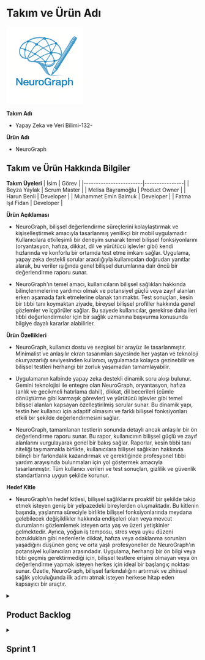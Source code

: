 # Takım ve Ürün Adı
![Logo](https://raw.githubusercontent.com/BBBeyza/YZTA_YapayZeka_Grup-132/main/images/logo.png)

**Takım Adı**
- Yapay Zeka ve Veri Bilimi-132- 

**Ürün Adı**
- NeuroGraph

## Takım ve Ürün Hakkında Bilgiler

**Takım Üyeleri**
| İsim                   | Görev          |
|------------------------|----------------|
| Beyza Yaylak          | Scrum Master |
| Melisa Bayramoğlu          | Product Owner  |
| Harun Benli   | Developer      |
| Muhammet Emin Balmuk       | Developer      |
| Fatma Işıl Fidan       | Developer      |


**Ürün Açıklaması**
- NeuroGraph, bilişsel değerlendirme süreçlerini kolaylaştırmak ve kişiselleştirmek amacıyla tasarlanmış yenilikçi bir mobil uygulamadır. Kullanıcılara etkileşimli bir deneyim sunarak temel bilişsel fonksiyonlarını (oryantasyon, hafıza, dikkat, dil ve yürütücü işlevler gibi) kendi hızlarında ve konforlu bir ortamda test etme imkanı sağlar. Uygulama, yapay zeka destekli sorular aracılığıyla kullanıcıdan doğrudan yanıtlar alarak, bu veriler ışığında genel bilişsel durumlarına dair öncü bir değerlendirme raporu sunar.

- NeuroGraph'ın temel amacı, kullanıcıların bilişsel sağlıkları hakkında bilinçlenmelerine yardımcı olmak ve potansiyel güçlü veya zayıf alanları erken aşamada fark etmelerine olanak tanımaktır. Test sonuçları, kesin bir tıbbi tanı koymaktan ziyade, bireysel bilişsel profiller hakkında genel gözlemler ve içgörüler sağlar. Bu sayede kullanıcılar, gerekirse daha ileri tıbbi değerlendirmeler için bir sağlık uzmanına başvurma konusunda bilgiye dayalı kararlar alabilirler.

**Ürün Özellikleri**
- NeuroGraph, kullanıcı dostu ve sezgisel bir arayüz ile tasarlanmıştır. Minimalist ve anlaşılır ekran tasarımları sayesinde her yaştan ve teknoloji okuryazarlığı seviyesinden kullanıcı, uygulamada kolayca gezinebilir ve bilişsel testleri herhangi bir zorluk yaşamadan tamamlayabilir.

- Uygulamanın kalbinde yapay zeka destekli dinamik soru akışı bulunur. Gemini teknolojisi ile entegre olan NeuroGraph, oryantasyon, hafıza (anlık ve gecikmeli hatırlama dahil), dikkat, dil becerileri (cümle dönüştürme gibi karmaşık görevler) ve yürütücü işlevler gibi temel bilişsel alanları kapsayan özelleştirilmiş sorular sunar. Bu dinamik yapı, testin her kullanıcı için adaptif olmasını ve farklı bilişsel fonksiyonları etkili bir şekilde değerlendirmesini sağlar.

- NeuroGraph, tamamlanan testlerin sonunda detaylı ancak anlaşılır bir ön değerlendirme raporu sunar. Bu rapor, kullanıcının bilişsel güçlü ve zayıf alanlarını vurgulayarak genel bir bakış sağlar. Raporlar, kesin tıbbi tanı niteliği taşımamakla birlikte, kullanıcılara bilişsel sağlıkları hakkında bilinçli bir farkındalık kazandırmak ve gerektiğinde profesyonel tıbbi yardım arayışında bulunmaları için yol göstermek amacıyla tasarlanmıştır. Tüm kullanıcı verileri ve test sonuçları, gizlilik ve güvenlik standartlarına uygun şekilde korunur.

  
**Hedef Kitle**
- NeuroGraph'ın hedef kitlesi, bilişsel sağlıklarını proaktif bir şekilde takip etmek isteyen geniş bir yelpazedeki bireylerden oluşmaktadır. Bu kitlenin başında, yaşlanma süreciyle birlikte bilişsel fonksiyonlarında meydana gelebilecek değişiklikler hakkında endişeleri olan veya mevcut durumlarını gözlemlemek isteyen orta yaş ve üzeri yetişkinler gelmektedir. Ayrıca, yoğun iş temposu, stres veya uyku düzeni bozuklukları gibi nedenlerle dikkat, hafıza veya odaklanma sorunları yaşadığını düşünen genç ve orta yaşlı profesyoneller de NeuroGraph'ın potansiyel kullanıcıları arasındadır. Uygulama, herhangi bir ön bilgi veya tıbbi geçmiş gerektirmediği için, bilişsel testlere erişimi olmayan veya ön değerlendirme yapmak isteyen herkes için ideal bir başlangıç noktası sunar. Özetle, NeuroGraph, bilişsel farkındalığını artırmak ve zihinsel sağlık yolculuğunda ilk adımı atmak isteyen herkese hitap eden kapsayıcı bir araçtır.

<details>
<summary><h2>Product Backlog</h2></summary>
  <p align="center">
    <img src="images/1.png" alt="Product Backlog 1" width="600" />
    <br/>
    <img src="images/2.png" alt="Product Backlog 2" width="600" />
    <br/>
    <img src="images/3.png" alt="Product Backlog 3" width="600" />
    <br/>
    <img src="images/4.png" alt="Product Backlog 4" width="600" />
    <br/>
    <img src="images/5.png" alt="Product Backlog 5" width="600" />
    <br/>
    <img src="images/6.png" alt="Product Backlog 6" width="600" />
    <br/>
    <img src="images/7.png" alt="Product Backlog 7" width="600" />
    <br/>
    <img src="images/8.png" alt="Product Backlog 8" width="600" />
  </p>
</details>

<details>
  <summary><h2>Sprint 1</h2></summary>

---

<details>
  <summary><h3>Sprint 1 - App Screenshots</h3></summary>
    <p align="center">
    <img src="images/App Screenshots/Onboarding1.png" alt="Onboarding 1"/>
    <br/>
    <img src="images/App Screenshots/Onboarding2.png" alt="Onboarding 2"/>
    <br/>
    <img src="images/App Screenshots/LoginScreen.png" alt="Login Screen"/>
    <br/>
    <img src="images/App Screenshots/HomePage.png" alt="Home Page"/>
    <br/>
    <img src="images/App Screenshots/CognitiveTest1.png" alt="Cognitive Test 1"/>
    <br/>
    <img src="images/App Screenshots/CognitiveTest2.png" alt="Cognitive Test 2"/>
    <br/>
    <img src="images/App Screenshots/CognitiveTest3.png" alt="Cognitive Test 3"/>
    <br/>
    <img src="images/App Screenshots/CognitiveTest4.png" alt="Cognitive Test 4"/>
    <br/>
    <img src="images/App Screenshots/ClockDrawingTest.png" alt="Clock Drawing Test"/>
    <br/>
    <img src="images/App Screenshots/SpiralTest.png" alt="Spiral Test"/>
    <br/>
    <img src="images/App Screenshots/MeanderTest.png" alt="Meander Test"/>
    <br/>
    <img src="images/App Screenshots/HandwritingTest.png" alt="Hand Writing Test"/>
    <br/>
    <img src="images/App Screenshots/DrawingTestResult1.png" alt="Drawing Test Result 1"/>
    <br/>
    <img src="images/App Screenshots/DrawingTestResult2.png" alt="Drawing Test Result 2"/>
    <br/>
    <img src="images/App Screenshots/AudioReadingTest1.png" alt="Audio Reading Test 1"/>
    <br/>
    <img src="images/App Screenshots/AudioReadingTest2.png" alt="Audio Reading Test 2"/>
  </p>
</details>

<details>
  <summary><h3>Sprint 1 - Sprint Board Update Screenshots</h3></summary>
  https://docs.google.com/spreadsheets/d/1Cv6z4U5Twf6dg4QvCqDg6eEn2MUoXFmWakvXuv8ObM0/edit?gid=0#gid=0
</details>

- <h3>Sprint Notes</h3>
  İlk sprintte konu belirlendi. Herkesten bir konu istenildi ve bu konuda çalışmaların araştırılması istendi. Genel olarak iyi bir sprint süreci geçirdiğimizi düşünüyoruz. İş tempomuz olsa da zamanı iyi kullandığımızı düşünüyoruz.

- <h3>Tahmin Edilen Puan ve Tamamlanan Puan</h3> 

  - Beklenen: 200 puan

  - Tamamlanan: 200 puan 

- <h3>Puan Tamamlama Mantığı</h3> 
  Ekibin iş yoğunluğu ve okul durumu gibi etkenlere rağmen, görevlerin tamamlanmasına öncelik verildi ve hedeflenen puan eksiksiz şekilde tamamlandı. Süreç boyunca planlamaya sadık kalınarak görev dağılımları yapıldı ve ortaya çıkan aksaklıklar ekip içi iletişimle giderildi.
- <h3>Daily Scrum</h3>
  </br>
  </br>
  <img src="images/whatsapp_konu_oylaması.jpeg" alt="Whatsapp Konu Oylaması" width="400" />
  </br>
  </br>
  Ekip olarak yeni bir ürün fikri geliştirmek amacıyla işe koyulduk ve ilk adım olarak tüm ekip üyelerinin fikir üretip paylaşabileceği bir ortam oluşturduk.  
  Bu süreç için belirli bir zaman sınırı belirlendi ve Beyza Yaylak, Melisa Bayramoğlu, Harun Benli, Muhammet Emin Balmuk ve Fatma Işıl Fidan kendi fikirlerini ekip ile paylaştı.  

  Sunulan fikirler, sadece yaratıcılık açısından değil; aynı zamanda uygulanabilirlik, zaman yönetimi ve hedefe uygunluk bakımından detaylı şekilde değerlendirildi. Bu değerlendirmelere ek olarak, paydaşlarla yapılan toplantılarda da fikirlerin potansiyeli üzerine görüşler alındı.  
  Tüm değerlendirmeler sonucunda Melisa Bayramoğlu’nun fikrinin geliştirilmesine karar verildi.**  

  Fikir netleştikten sonra tasarım sürecine geçildi ve Beyza Yaylak ile Muhammet Emin Balmuk iki farklı logo tasarımı hazırladı. Yapılan değerlendirme sonucunda Emin’in tasarımı ekip tarafından seçildi ve ürün logosu olarak belirlendi.

  Bu kararın ardından proje için ilk sprint süreci başlatıldı ve ekip planlanan görevleri zamanında tamamladı.  
  Sprint boyunca ürünün temel yapısını oluşturan kodlama kısmına odaklanıldı. Özellikle giriş ekranı ve ana sayfa gibi temel kullanıcı arayüzleri tasarlanıp geliştirme aşamasına alındı.  
  Tüm ekip üyeleri ortak bir hedef doğrultusunda uyumlu bir şekilde çalıştı.

- <h3>Product Backlog URL</h3> 
<p align="center">
  <img src="images/sprint_board_update_ss_1.jpg" alt="Screenshoot 1" />
  </p>
  

- <h3>Sprint Review</h3>  
  Ürün değerlendirme sürecinde ekip olarak proje seçimi konusunda herhangi bir zorluk yaşanmadı. Fikirlerin netliği ve ekip içi uyum sayesinde karar süreci hızlı bir şekilde tamamlandı.  
  Melisa Bayramoğlu, projenin yapım aşamasında gösterdiği ekstra çaba ile projenin sürdürülebilirliğine büyük katkı sağladı.  

  Proje isminin Türkçe mi yoksa İngilizce mi olması gerektiği üzerine bir süre düşünülse de, sonunda daha evrensel bir etki yaratmak amacıyla İngilizce olmasına karar verildi.  

  Bu sprint sürecindeki en büyük zorluk ise projenin temelini oturtmak oldu. Teknik yapıların planlanması ve ekip üyelerinin görevlerine adapte olması beklenenden uzun sürdü. Özellikle ekipteki kişilerin iş ve okul yoğunluğu, proje başlangıcını geciktiren temel etkenlerden biri oldu.  
  Tüm bu aksaklıklara rağmen ekip uyumu ve kararlılığı sayesinde proje adım adım ilerlemeye devam etti.

- <h3>Sprint Review Participants</h3>
  
  - Beyza Yaylak  
  - Melisa Bayramoğlu  
  - Harun Benli  
  - Muhammet Emin Balmuk  
  - Fatma Işıl Fidan

- <h3>Sprint Retrospective</h3>

  **Neler iyi gitti?**
  - İkinci sprintte uygulamaya yoğunlaşılmasına karar verildi.  
  - Takım içi iletişim güçlüydü.  
  - Görevler zamanında tamamlandı.  
  - Planlama toplantısı verimli geçti.  
  - Kod gözden geçirme süreci etkiliydi.  

  **Neler iyileştirilmeli?**
  - Bazı görevlerin tanımı yeterince net değildi.  

  **Gelecek Sprint İçin Aksiyonlar**
  - Görev açıklamaları daha ayrıntılı yazılacak.

</details>



